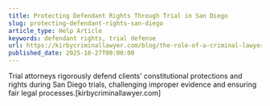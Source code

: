 ```yaml
---
title: Protecting Defendant Rights Through Trial in San Diego
slug: protecting-defendant-rights-san-diego
article_type: Help Article
keywords: defendant rights, trial defense
url: https://kirbycriminallawyer.com/blog/the-role-of-a-criminal-lawyer-in-todays-justice-system/
published_date: 2025-10-27T00:00:00
---
```


Trial attorneys rigorously defend clients’ constitutional protections and rights during San Diego trials, challenging improper evidence and ensuring fair legal processes.[kirbycriminallawyer.com]